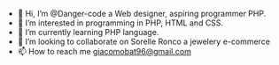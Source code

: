 - 👋 Hi, I’m @Danger-code a Web designer, aspiring programmer PHP.
- 👀 I’m interested in programming in PHP, HTML and CSS.
- 🌱 I’m currently learning PHP language.
- 💞️ I’m looking to collaborate on Sorelle Ronco a jewelery e-commerce
- 📫 How to reach me giacomobat96@gmail.com

<!---
Danger-code/Danger-code is a ✨ special ✨ repository because its `README.md` (this file) appears on your GitHub profile.
You can click the Preview link to take a look at your changes.
--->
